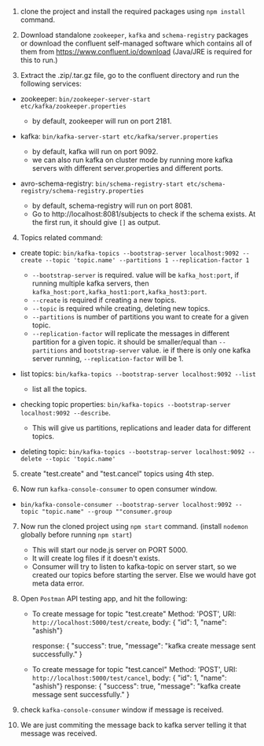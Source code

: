 1. clone the project and install the required packages using `npm install` command.


2. Download standalone `zookeeper`, `kafka` and `schema-registry` packages or download the confluent self-managed software which contains all of them from https://www.confluent.io/download (Java/JRE is required for this to run.)


3. Extract the .zip/.tar.gz file, go to the confluent directory and run the following services:
  - zookeeper: `bin/zookeeper-server-start etc/kafka/zookeeper.properties`
    - by default, zookeeper will run on port 2181.

  - kafka: `bin/kafka-server-start etc/kafka/server.properties`
    - by default, kafka will run on port 9092.
    - we can also run kafka on cluster mode by running more kafka servers with different server.properties and different ports.

  - avro-schema-registry: `bin/schema-registry-start etc/schema-registry/schema-registry.properties`
    - by default, schema-registry will run on port 8081.
    - Go to http://localhost:8081/subjects to check if the schema exists. At the first run, it should give `[]` as output.


4. Topics related command:
  - create topic: `bin/kafka-topics --bootstrap-server localhost:9092 --create --topic 'topic.name' --partitions 1 --replication-factor 1`
    - `--bootstrap-server` is required. value will be `kafka_host:port`, if running multiple kafka servers, then `kafka_host:port,kafka_host1:port,kafka_host3:port`.
    - `--create` is required if creating a new topics.
    - `--topic` is required while creating, deleting new topics.
    - `--partitions` is number of partitions you want to create for a given topic.
    - `--replication-factor` will replicate the messages in different partition for a given topic. it should be smaller/equal than `--partitions` and `bootstrap-server` value. ie if there is only one kafka server running, `--replication-factor` will be 1.

  - list topics: `bin/kafka-topics --bootstrap-server localhost:9092 --list`
    - list all the topics.

  - checking topic properties: `bin/kafka-topics --bootstrap-server localhost:9092 --describe`.
    - This will give us partitions, replications and leader data for different topics.

  - deleting topic: `bin/kafka-topics --bootstrap-server localhost:9092 --delete --topic 'topic.name'`


5. create "test.create" and "test.cancel" topics using 4th step.


6. Now run `kafka-console-consumer` to open consumer window.
  - `bin/kafka-console-consumer --bootstrap-server localhost:9092 --topic "topic.name" --group ""consumer.group`



7. Now run the cloned project using `npm start` command. (install `nodemon` globally before running `npm start`)
    - This will start our node.js server on PORT 5000.
    - It will create log files if it doesn't exists.
    - Consumer will try to listen to kafka-topic on server start, so we created our topics before starting the server. Else we would have got meta data error.

8. Open `Postman` API testing app, and hit the following:
    - To create message for topic "test.create"
      Method: 'POST',
      URI: `http://localhost:5000/test/create`,
      body: { "id": 1, "name": "ashish"}

      response: { "success": true, "message": "kafka create message sent successfully." }

    - To create message for topic "test.cancel"
        Method: 'POST',
        URI: `http://localhost:5000/test/cancel`,
        body: { "id": 1, "name": "ashish"}
        response: { "success": true, "message": "kafka create message sent successfully." }


9. check `kafka-console-consumer` window if message is received. 


10. We are just commiting the message back to kafka server telling it that message was received.
